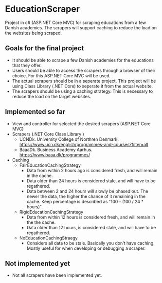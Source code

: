 # EducationScraper
Project in c# (ASP.NET Core MVC) for scraping educations from a few Danish academies. The scrapers will support caching to reduce the load on the websites being scraped.

## Goals for the final project
* It should be able to scrape a few Danish academies for the educations that they offer.
* Users should be able to access the scrapers through a browser of their choice. For this ASP.NET Core MVC will be used.
* The actual scrapers should be in a seperate project. This project will be using Class Library (.NET Core) to seperate it from the actual website.
* The scrapers should be using a caching strategy. This is necessary to reduce the load on the target websites.

## Implemented so far
* View and controller for selected the desired scrapers (ASP.NET Core MVC)
* Scrapers (.NET Core Class Library )
  * UCNDk. University College of Northren Denmark. https://www.ucn.dk/english/programmes-and-courses?filter=all
  * BaaaDk. Business Academy Aarhus. https://www.baaa.dk/programmes/
* Caching
  * FairEducationCachingStrategy
    * Data from within 2 hours ago is considered fresh, and will remain in the cache.
    * Data older than 24 hours is considered stale, and will have to be regathered.
    * Data between 2 and 24 hours will slowly be phased out. The newer the data, the higher the chance of it remaining in the cache. Keep percentage is described as "100 - (100 / 24 * hours)".
  * RigidEducationCachingStrategy
    * Data from within 12 hours is considered fresh, and will remain in the the cache.
    * Data older than 12 hours, is considered stale, and will have to be regathered.
  * NoEducationCachingStraegy
    * Considers all data to be stale. Basically you don't have caching. Mostly useful for when developing or debugging a scraper.

## Not implemented yet
* Not all scrapers have been implemented yet.